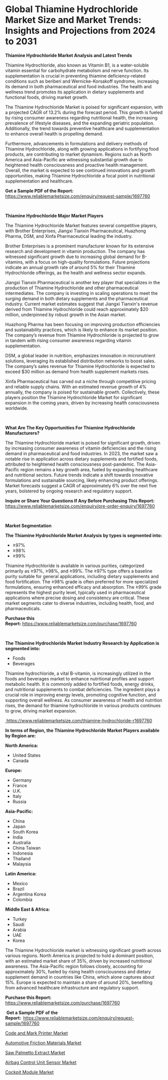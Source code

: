 <p><h1>Global Thiamine Hydrochloride Market Size and Market Trends: Insights and Projections from 2024 to 2031</h1></p><p><strong>Thiamine Hydrochloride Market Analysis and Latest Trends</strong></p>
<p><p>Thiamine Hydrochloride, also known as Vitamin B1, is a water-soluble vitamin essential for carbohydrate metabolism and nerve function. Its supplementation is crucial in preventing thiamine deficiency-related conditions such as beriberi and Wernicke-Korsakoff syndrome, increasing its demand in both pharmaceutical and food industries. The health and wellness trend promotes its application in dietary supplements and functional foods, driving market growth.</p><p>The Thiamine Hydrochloride Market is poised for significant expansion, with a projected CAGR of 13.2% during the forecast period. This growth is fueled by rising consumer awareness regarding nutritional health, the increasing prevalence of lifestyle diseases, and the expanding geriatric population. Additionally, the trend towards preventive healthcare and supplementation to enhance overall health is propelling demand.</p><p>Furthermore, advancements in formulations and delivery methods of Thiamine Hydrochloride, along with growing applications in fortifying food products, are contributing to market dynamism. Regions such as North America and Asia-Pacific are witnessing substantial growth due to heightened health consciousness and proactive health management. Overall, the market is expected to see continued innovations and growth opportunities, making Thiamine Hydrochloride a focal point in nutritional supplementation and healthcare.</p></p>
<p><strong>Get a Sample PDF of the Report:&nbsp;</strong> <a href="https://www.reliablemarketsize.com/enquiry/request-sample/1697760?utm_campaign=1186&utm_medium=2&utm_source=Github&utm_content=ia&utm_term=03102024&utm_id=thiamine-hydrochloride">https://www.reliablemarketsize.com/enquiry/request-sample/1697760</a></p>
<p>&nbsp;</p>
<p><strong>Thiamine Hydrochloride Major Market Players</strong></p>
<p><p>The Thiamine Hydrochloride Market features several competitive players, with Brother Enterprises, Jiangxi Tianxin Pharmaceutical, Huazhong Pharma, DSM, and Xinfa Pharmaceutical leading the industry. </p><p>Brother Enterprises is a prominent manufacturer known for its extensive research and development in vitamin production. The company has witnessed significant growth due to increasing global demand for B-vitamins, with a focus on high-quality formulations. Future projections indicate an annual growth rate of around 5% for their Thiamine Hydrochloride offerings, as the health and wellness sector expands.</p><p>Jiangxi Tianxin Pharmaceutical is another key player that specializes in the production of Thiamine Hydrochloride and other pharmaceutical intermediates. The company is investing in scaling operations to meet the surging demand in both dietary supplements and the pharmaceutical industry. Current market estimates suggest that Jiangxi Tianxin's revenue derived from Thiamine Hydrochloride could reach approximately $20 million, underpinned by robust growth in the Asian market.</p><p>Huazhong Pharma has been focusing on improving production efficiencies and sustainability practices, which is likely to enhance its market position. The company’s revenue from Thiamine Hydrochloride is projected to grow in tandem with rising consumer awareness regarding vitamin supplementation.</p><p>DSM, a global leader in nutrition, emphasizes innovation in micronutrient solutions, leveraging its established distribution networks to boost sales. The company’s sales revenue for Thiamine Hydrochloride is expected to exceed $30 million as demand from health supplement markets rises.</p><p>Xinfa Pharmaceutical has carved out a niche through competitive pricing and reliable supply chains. With an estimated revenue growth of 4% annually, the company is poised for sustainable growth. Collectively, these players position the Thiamine Hydrochloride Market for significant expansion in the coming years, driven by increasing health consciousness worldwide.</p></p>
<p>&nbsp;</p>
<p><strong>What Are The Key Opportunities For Thiamine Hydrochloride Manufacturers?</strong></p>
<p><p>The Thiamine Hydrochloride market is poised for significant growth, driven by increasing consumer awareness of vitamin deficiencies and the rising demand in pharmaceutical and food industries. In 2023, the market saw a notable rise in application across dietary supplements and fortified foods, attributed to heightened health consciousness post-pandemic. The Asia-Pacific region remains a key growth area, fueled by expanding healthcare and nutritional sectors. Future trends indicate a shift towards innovative formulations and sustainable sourcing, likely enhancing product offerings. Market forecasts suggest a CAGR of approximately 6% over the next five years, bolstered by ongoing research and regulatory support.</p></p>
<p><strong>Inquire or Share Your Questions If Any Before Purchasing This Report:</strong> <a href="https://www.reliablemarketsize.com/enquiry/pre-order-enquiry/1697760?utm_campaign=1186&utm_medium=2&utm_source=Github&utm_content=ia&utm_term=03102024&utm_id=thiamine-hydrochloride">https://www.reliablemarketsize.com/enquiry/pre-order-enquiry/1697760</a></p>
<p>&nbsp;</p>
<p><strong>Market Segmentation</strong></p>
<p><strong>The Thiamine Hydrochloride Market Analysis by types is segmented into:</strong></p>
<p><ul><li>≥97%</li><li>≥98%</li><li>≥99%</li></ul></p>
<p><p>Thiamine Hydrochloride is available in various purities, categorized primarily as ≥97%, ≥98%, and ≥99%. The ≥97% type offers a baseline purity suitable for general applications, including dietary supplements and food fortification. The ≥98% grade is often preferred for more specialized formulations, ensuring enhanced efficacy and absorption. The ≥99% grade represents the highest purity level, typically used in pharmaceutical applications where precise dosing and consistency are critical. These market segments cater to diverse industries, including health, food, and pharmaceuticals.</p></p>
<p><strong>Purchase this Report:&nbsp;</strong><a href="https://www.reliablemarketsize.com/purchase/1697760?utm_campaign=1186&utm_medium=2&utm_source=Github&utm_content=ia&utm_term=03102024&utm_id=thiamine-hydrochloride">https://www.reliablemarketsize.com/purchase/1697760</a></p>
<p>&nbsp;</p>
<p><strong>The Thiamine Hydrochloride Market Industry Research by Application is segmented into:</strong></p>
<p><ul><li>Foods</li><li>Beverages</li></ul></p>
<p><p>Thiamine hydrochloride, a vital B-vitamin, is increasingly utilized in the foods and beverages market to enhance nutritional profiles and support metabolic health. It is commonly added to fortified foods, energy drinks, and nutritional supplements to combat deficiencies. The ingredient plays a crucial role in improving energy levels, promoting cognitive function, and supporting overall wellness. As consumer awareness of health and nutrition rises, the demand for thiamine hydrochloride in various products continues to grow, driving market expansion.</p></p>
<p><a href="https://www.reliablemarketsize.com/thiamine-hydrochloride-r1697760?utm_campaign=1186&utm_medium=2&utm_source=Github&utm_content=ia&utm_term=03102024&utm_id=thiamine-hydrochloride">&nbsp;https://www.reliablemarketsize.com/thiamine-hydrochloride-r1697760</a></p>
<p><strong>In terms of Region, the Thiamine Hydrochloride Market Players available by Region are:</strong></p>
<p>
    <p> <strong> North America: </strong>
        <ul>
            <li>United States</li>
            <li>Canada</li>
        </ul>
        </p> 
    <p> <strong> Europe: </strong>
        <ul>
            <li>Germany</li>
            <li>France</li>
            <li>U.K.</li>
            <li>Italy</li>
            <li>Russia</li>
        </ul>
        </p> 
    <p> <strong> Asia-Pacific: </strong>
        <ul>
            <li>China</li>
            <li>Japan</li>
            <li>South Korea</li>
            <li>India</li>
            <li>Australia</li>
            <li>China Taiwan</li>
            <li>Indonesia</li>
            <li>Thailand</li>
            <li>Malaysia</li>
        </ul>
        </p> 
    <p> <strong> Latin America: </strong>
        <ul>
            <li>Mexico</li>
            <li>Brazil</li>
            <li>Argentina Korea</li>
            <li>Colombia</li>
        </ul>
        </p> 
    <p> <strong> Middle East & Africa: </strong>
        <ul>
            <li>Turkey</li>
            <li>Saudi</li>
            <li>Arabia</li>
            <li>UAE</li>
            <li>Korea</li>
        </ul>
    </p>
    </p>
<p><p>The Thiamine Hydrochloride market is witnessing significant growth across various regions. North America is projected to hold a dominant position, with an estimated market share of 35%, driven by increased nutritional awareness. The Asia-Pacific region follows closely, accounting for approximately 30%, fueled by rising health consciousness and dietary supplement demand in countries like China, which alone captures about 15%. Europe is expected to maintain a share of around 20%, benefiting from advanced healthcare infrastructure and regulatory support.</p></p>
<p><strong>Purchase this Report: </strong><a href="https://www.reliablemarketsize.com/purchase/1697760?utm_campaign=1186&utm_medium=2&utm_source=Github&utm_content=ia&utm_term=03102024&utm_id=thiamine-hydrochloride">https://www.reliablemarketsize.com/purchase/1697760</a></p>
<p>&nbsp;<strong>Get a Sample PDF of the Report:&nbsp;&nbsp;</strong><a href="https://www.reliablemarketsize.com/enquiry/request-sample/1697760?utm_campaign=1186&utm_medium=2&utm_source=Github&utm_content=ia&utm_term=03102024&utm_id=thiamine-hydrochloride">https://www.reliablemarketsize.com/enquiry/request-sample/1697760</a></p>
<p><strong></strong></p>
<p><p><a href="https://github.com/AKSHATREPORTPRIME/Market-Research-Report-List-6/blob/main/code-and-mark-printer-market.md?utm_campaign=1186&utm_medium=2&utm_source=Github&utm_content=ia&utm_term=03102024&utm_id=thiamine-hydrochloride">Code and Mark Printer Market</a></p><p><a href="https://www.linkedin.com/pulse/automotive-friction-materials-market-ecosystem-competitive-zweqf?utm_campaign=1186&utm_medium=2&utm_source=Github&utm_content=ia&utm_term=03102024&utm_id=thiamine-hydrochloride">Automotive Friction Materials Market</a></p><p><a href="https://www.linkedin.com/pulse/market-dynamics-future-trends-global-saw-palmetto-extract-jdcgf?utm_campaign=1186&utm_medium=2&utm_source=Github&utm_content=ia&utm_term=03102024&utm_id=thiamine-hydrochloride">Saw Palmetto Extract Market</a></p><p><a href="https://www.linkedin.com/pulse/future-trends-global-airbag-control-unit-sensor-market-insights-6bkjf?utm_campaign=1186&utm_medium=2&utm_source=Github&utm_content=ia&utm_term=03102024&utm_id=thiamine-hydrochloride">Airbag Control Unit Sensor Market</a></p><p><a href="https://www.linkedin.com/pulse/cockpit-module-market-drivers-challenges-forecast-2024-2031-5pwlf?utm_campaign=1186&utm_medium=2&utm_source=Github&utm_content=ia&utm_term=03102024&utm_id=thiamine-hydrochloride">Cockpit Module Market</a></p></p>